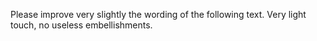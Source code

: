 Please improve very slightly the wording of the following text. Very light touch, no useless embellishments.

